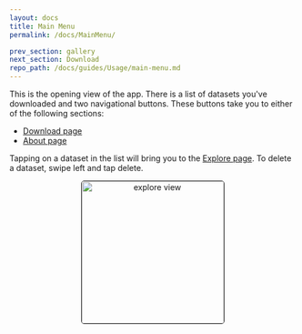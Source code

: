 ```yaml
---
layout: docs
title: Main Menu
permalink: /docs/MainMenu/

prev_section: gallery
next_section: Download
repo_path: /docs/guides/Usage/main-menu.md
---
```


This is the opening view of the app. There is a list of datasets you've downloaded
and two navigational buttons.
These buttons take you to either of the following sections:

- <a href="/docs/Download">Download page</a>
- <a href="/docs/Update">About page</a>

Tapping on a dataset in the list will bring you to the
<a href="/docs/Explore">Explore page</a>.
To delete a dataset, swipe left and tap delete.

<p style="text-align: center;">
<img src="{{site.baseurl}}/docs/menu-md.png" width="250px" alt="explore view" style="border: solid 1px; border-radius: 5px;">
</p>
